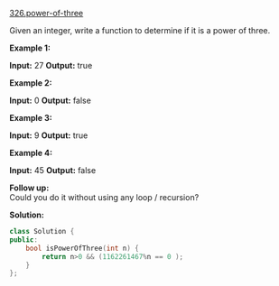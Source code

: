 [326.power-of-three](https://leetcode.com/problems/power-of-three/)  

Given an integer, write a function to determine if it is a power of three.

**Example 1:**

**Input:** 27
**Output:** true

**Example 2:**

**Input:** 0
**Output:** false

**Example 3:**

**Input:** 9
**Output:** true

**Example 4:**

**Input:** 45
**Output:** false

**Follow up:**  
Could you do it without using any loop / recursion?  



**Solution:**  

```cpp
class Solution {
public:
    bool isPowerOfThree(int n) {
        return n>0 && (1162261467%n == 0 );
    }
};
```
      